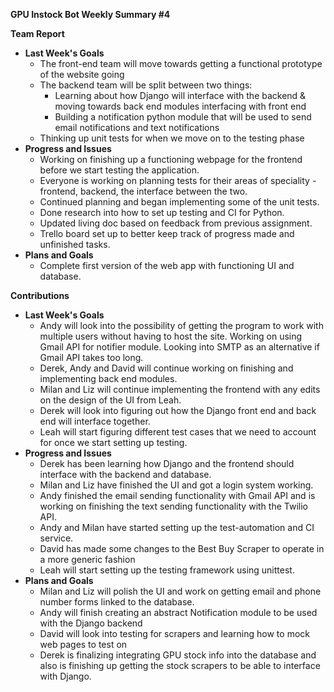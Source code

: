 **GPU Instock Bot Weekly Summary #4**

**Team Report**

- **Last Week&#39;s Goals**
  - The front-end team will move towards getting a functional prototype of the website going
  - The backend team will be split between two things:
    - Learning about how Django will interface with the backend &amp; moving towards back end modules interfacing with front end
    - Building a notification python module that will be used to send email notifications and text notifications
  - Thinking up unit tests for when we move on to the testing phase
- **Progress and Issues**
  - Working on finishing up a functioning webpage for the frontend before we start testing the application.
  - Everyone is working on planning tests for their areas of speciality - frontend, backend, the interface between the two.
  - Continued planning and began implementing some of the unit tests.
  - Done research into how to set up testing and CI for Python.
  - Updated living doc based on feedback from previous assignment.
  - Trello board set up to better keep track of progress made and unfinished tasks.
- **Plans and Goals**
  - Complete first version of the web app with functioning UI and database.

**Contributions**

- **Last Week&#39;s Goals**
  - Andy will look into the possibility of getting the program to work with multiple users without having to host the site. Working on using Gmail API for notifier module. Looking into SMTP as an alternative if Gmail API takes too long.
  - Derek, Andy and David will continue working on finishing and implementing back end modules.
  - Milan and Liz will continue implementing the frontend with any edits on the design of the UI from Leah.
  - Derek will look into figuring out how the Django front end and back end will interface together.
  - Leah will start figuring different test cases that we need to account for once we start setting up testing.
- **Progress and Issues**
  - Derek has been learning how Django and the frontend should interface with the backend and database.
  - Milan and Liz have finished the UI and got a login system working.
  - Andy finished the email sending functionality with Gmail API and is working on finishing the text sending functionality with the Twilio API.
  - Andy and Milan have started setting up the test-automation and CI service.
  - David has made some changes to the Best Buy Scraper to operate in a more generic fashion
  - Leah will start setting up the testing framework using unittest.
- **Plans and Goals**
  - Milan and Liz will polish the UI and work on getting email and phone number forms linked to the database.
  - Andy will finish creating an abstract Notification module to be used with the Django backend
  - David will look into testing for scrapers and learning how to mock web pages to test on
  - Derek is finalizing integrating GPU stock info into the database and also is finishing up getting the stock scrapers to be able to interface with Django.

